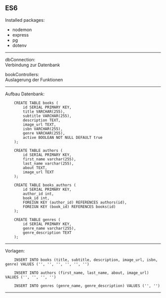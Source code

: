ES6
-------------------------------------------------------------------------------------------------------------------

Installed packages:
- nodemon
- express
- pg
- dotenv

-------------------------------------------------------------------------------------------------------------------

<p>dbConnection:<br/>
Verbindung zur Datenbank</p>

<p>bookControllers:<br/>
Auslagerung der Funktionen</p>

-------------------------------------------------------------------------------------------------------------------

Aufbau Datenbank:

        CREATE TABLE books (
            id SERIAL PRIMARY KEY,
            title VARCHAR(255),
            subtitle VARCHAR(255),
            description TEXT,
            image_url TEXT,
            isbn VARCHAR(255),
            genre VARCHAR(255),
            active BOOLEAN NOT NULL DEFAULT true
        );

        CREATE TABLE authors (
            id SERIAL PRIMARY KEY,
            first_name varchar(255),
            last_name varchar(255),
            about TEXT,
            image_url TEXT
        );

        CREATE TABLE books_authors (
            id SERIAL PRIMARY KEY,
            author_id int,
            book_id int,
            FOREIGN KEY (author_id) REFERENCES authors(id),
            FOREIGN KEY (book_id) REFERENCES books(id)
        );

        CREATE TABLE genres (
            id SERIAL PRIMARY KEY,
            genre_name varchar(255),
            genre_description TEXT
        );

-------------------------------------------------------------------------------------------------------------------

Vorlagen:

        INSERT INTO books (title, subtitle, description, image_url, isbn, genre) VALUES ('', '', '', '', '', '')

        INSERT INTO authors (first_name, last_name, about, image_url) VALUES ('', '', '', '')

        INSERT INTO genres (genre_name, genre_description) VALUES ('', '')
        
-------------------------------------------------------------------------------------------------------------------

